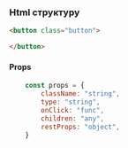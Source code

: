 ### Html структуру

```html
<button class="button">

</button>
```

#### Props

```js
    const props = {
        className: "string",
        type: "string",
        onClick: "func",
        children: "any",
        restProps: "object",
    }
```
